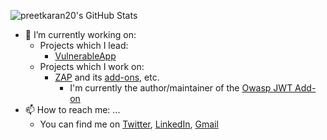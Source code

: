 <!--
**preetkaran20/preetkaran20** is a ✨ _special_ ✨ repository because its `README.md` (this file) appears on your GitHub profile.

Here are some ideas to get you started:

- 🔭 I’m currently working on ...
- 🌱 I’m currently learning ...
- 👯 I’m looking to collaborate on ...
- 🤔 I’m looking for help with ...
- 💬 Ask me about ...
- 📫 How to reach me: ...
- 😄 Pronouns: ...
- ⚡ Fun fact: ...
-->

![preetkaran20's GitHub Stats](https://github-readme-stats.vercel.app/api?username=preetkaran20)

- 🔭 I’m currently working on:
  - Projects which I lead:
    - [VulnerableApp](https://github.com/SasanLabs/VulnerableApp)
  - Projects which I work on:
    - [ZAP](https://github.com/zaproxy/zaproxy) and its [add-ons](https://github.com/zaproxy/zap-extensions), etc.
      - I'm currently the author/maintainer of the [Owasp JWT Add-on](https://github.com/SasanLabs/owasp-zap-jwt-addon)
- 📫 How to reach me: ...
  - You can find me on [Twitter](https://twitter.com/sasan_karan), [LinkedIn](https://www.linkedin.com/in/karansasan), [Gmail](mailto:preetkaran20@gmail.com)
